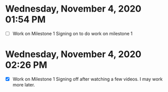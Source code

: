 # Wednesday, November  4, 2020 01:54 PM
- [ ] Work on Milestone 1
Signing on to do work on milestone 1
# Wednesday, November  4, 2020 02:26 PM
- [x] Work on Milestone 1
Signing off after watching a few videos. I may work more later.
